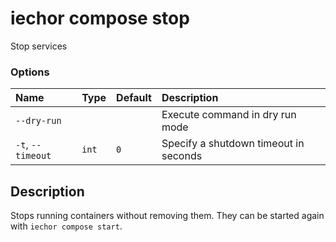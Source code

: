 # iechor compose stop

<!---MARKER_GEN_START-->
Stop services

### Options

| Name              | Type  | Default | Description                           |
|:------------------|:------|:--------|:--------------------------------------|
| `--dry-run`       |       |         | Execute command in dry run mode       |
| `-t`, `--timeout` | `int` | `0`     | Specify a shutdown timeout in seconds |


<!---MARKER_GEN_END-->

## Description

Stops running containers without removing them. They can be started again with `iechor compose start`.
